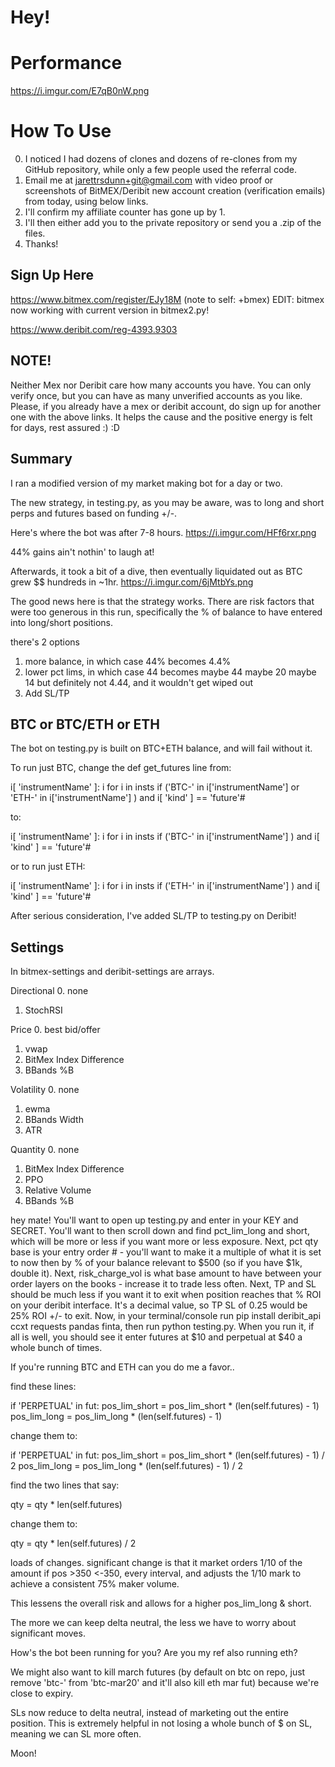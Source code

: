 # Hey!

# Performance

https://i.imgur.com/E7qB0nW.png

# How To Use

0. I noticed I had dozens of clones and dozens of re-clones from my GitHub repository, while only a few people used the referral code.
1. Email me at jarettrsdunn+git@gmail.com with video proof or screenshots of BitMEX/Deribit new account creation (verification emails) from today, using below links.
2. I'll confirm my affiliate counter has gone up by 1.
3. I'll then either add you to the private repository or send you a .zip of the files.
4. Thanks!


## Sign Up Here


https://www.bitmex.com/register/EJy18M (note to self: +bmex) EDIT: bitmex now working with current version in bitmex2.py!


https://www.deribit.com/reg-4393.9303


## NOTE!


Neither Mex nor Deribit care how many accounts you have. You can only verify once, but you can have as many unverified accounts as you like. Please, if you already have a mex or deribit account, do sign up for another one with the above links. It helps the cause and the positive energy is felt for days, rest assured :) :D



## Summary


I ran a modified version of my market making bot for a day or two. 


The new strategy, in testing.py, as you may be aware, was to long and short perps and futures based on funding +/-.


Here's where the bot was after 7-8 hours. https://i.imgur.com/HFf6rxr.png


44% gains ain't nothin' to laugh at!


Afterwards, it took a bit of a dive, then eventually liquidated out as BTC grew $$ hundreds in ~1hr. https://i.imgur.com/6jMtbYs.png


The good news here is that the strategy works. There are risk factors that were too generous in this run, specifically the % of balance to have entered into long/short positions. 


there's 2 options


1. more balance, in which case 44% becomes 4.4%
2. lower pct lims, in which case 44 becomes maybe 44 maybe 20 maybe 14 but definitely not 4.44, and it wouldn't get wiped out
3. Add SL/TP


## BTC or BTC/ETH or ETH


The bot on testing.py is built on BTC+ETH balance, and will fail without it.


To run just BTC, change the def get_futures line from:


i[ 'instrumentName' ]: i for i in insts  if ('BTC-' in i['instrumentName'] or 'ETH-' in i['instrumentName'] )  and i[ 'kind' ] == 'future'#  


to:


i[ 'instrumentName' ]: i for i in insts  if ('BTC-' in i['instrumentName'] )  and i[ 'kind' ] == 'future'#  


or to run just ETH:


i[ 'instrumentName' ]: i for i in insts  if ('ETH-' in i['instrumentName'] )  and i[ 'kind' ] == 'future'#  



After serious consideration, I've added SL/TP to testing.py on Deribit!


## Settings


In bitmex-settings and deribit-settings are arrays.


Directional
0. none
1. StochRSI


Price
0. best bid/offer
1. vwap
2. BitMex Index Difference
3. BBands %B


Volatility
0. none
1. ewma
2. BBands Width
3. ATR


Quantity
0. none
1. BitMex Index Difference
2. PPO
3. Relative Volume
4. BBands %B


hey mate! You'll want to open up testing.py and enter in your KEY and SECRET. You'll want to then scroll down and find pct_lim_long and short, which will be more or less if you want more or less exposure. Next, pct qty base is your entry order # - you'll want to make it a multiple of what it is set to now then by % of your balance relevant to $500 (so if you have $1k, double it). Next, risk_charge_vol is what base amount to have between your order layers on the books - increase it to trade less often. Next, TP and SL should be much less if you want it to exit when position reaches that % ROI on your deribit interface. It's a decimal value, so TP SL of 0.25 would be 25% ROI +/- to exit. Now, in your terminal/console run pip install deribit_api ccxt requests pandas finta, then run python testing.py. When you run it, if all is well, you should see it enter futures at $10 and perpetual at $40 a whole bunch of times.


If you're running BTC and ETH can you do me a favor..


find these lines:


if 'PERPETUAL' in fut:
pos_lim_short = pos_lim_short * (len(self.futures) - 1)
pos_lim_long = pos_lim_long * (len(self.futures) - 1)


change them to:


if 'PERPETUAL' in fut:
pos_lim_short = pos_lim_short * (len(self.futures) - 1) / 2
pos_lim_long = pos_lim_long * (len(self.futures) - 1) / 2



find the two lines that say:



qty = qty * len(self.futures)



change them to:



qty = qty * len(self.futures) / 2


loads of changes. significant change is that it market orders 1/10 of the amount if pos >350 <-350, every interval, and adjusts the 1/10 mark to achieve a consistent 75% maker volume.


This lessens the overall risk and allows for a higher pos_lim_long & short.


The more we can keep delta neutral, the less we have to worry about significant moves.


How's the bot been running for you? Are you my ref also running eth?


We might also want to kill march futures (by default on btc on repo, just remove 'btc-' from 'btc-mar20' and it'll also kill eth mar fut) because we're close to expiry.


SLs now reduce to delta neutral, instead of marketing out the entire position. This is extremely helpful in not losing a whole bunch of $ on SL, meaning we can SL more often.


Moon!

